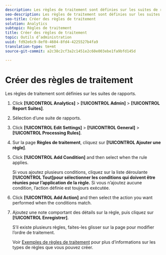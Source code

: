 ```yaml
---
description: Les règles de traitement sont définies sur les suites de rapports.
seo-description: Les règles de traitement sont définies sur les suites de rapports.
seo-title: Créer des règles de traitement
solution: Analytics
subtopic: Règles de traitement
title: Créer des règles de traitement
topic: Outils d’administration
uuid: fd92e6c9-8ef0-4604-8fd4-4225527b4fa9
translation-type: tm+mt
source-git-commit: a2c38c2cf3a2c1451e2c60e003ebe1fa9bfd145d

---
```



# Créer des règles de traitement

Les règles de traitement sont définies sur les suites de rapports.

1. Click **[!UICONTROL Analytics]** &gt; **[!UICONTROL Admin]** &gt; **[!UICONTROL Report Suites]**.
1. Sélection d’une suite de rapports.
1. Click **[!UICONTROL Edit Settings]** &gt; **[!UICONTROL General]** &gt; **[!UICONTROL Processing Rules]**.
1. Sur la page **Règles de traitement**, cliquez sur **[!UICONTROL Ajouter une règle]**.
1. Click **[!UICONTROL Add Condition]** and then select when the rule applies.

   Si vous ajoutez plusieurs conditions, cliquez sur la liste déroulante **[!UICONTROL Tout]pour sélectionner les conditions qui doivent être réunies pour l’application de la règle.** Si vous n’ajoutez aucune condition, l’action définie est toujours exécutée.

1. Click **[!UICONTROL Add Action]** and then select the action you want performed when the conditions match.
1. Ajoutez une note comportant des détails sur la règle, puis cliquez sur **[!UICONTROL Enregistrer]**.

   S’il existe plusieurs règles, faites-les glisser sur la page pour modifier l’ordre de traitement.

   Voir [Exemples de règles de traitement](/help/admin/admin/c-processing-rules/processing-rules-examples/processing-rules-examples.md) pour plus d’informations sur les types de règles que vous pouvez créer.
